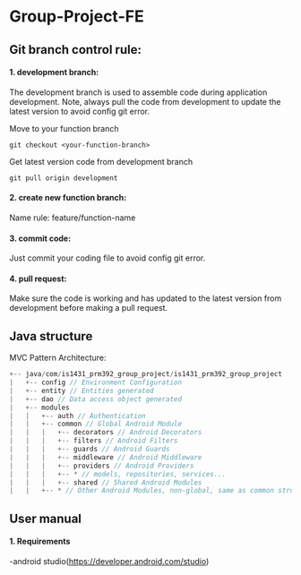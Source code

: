 # Group-Project-FE

## Git branch control rule:

#### 1. development branch:

The development branch is used to assemble code during application development. 
Note, always pull the code from development to update the latest version to avoid config git error.

Move to your function branch
```shell
git checkout <your-function-branch>
```
Get latest version code from development branch
```shell
git pull origin development
```
#### 2. create new function branch:

Name rule: feature/function-name

#### 3. commit code:

Just commit your coding file to avoid config git error.

#### 4. pull request:

Make sure the code is working and has updated to the latest version from development before making a pull request.

## Java structure
MVC Pattern Architecture:
```js
+-- java/com/is1431_prm392_group_project/is1431_prm392_group_project
|   +-- config // Environment Configuration
|   +-- entity // Entities generated
|   +-- dao // Data access object generated
|   +-- modules
|   |   +-- auth // Authentication
|   |   +-- common // Global Android Module
|   |   |   +-- decorators // Android Decorators
|   |   |   +-- filters // Android Filters
|   |   |   +-- guards // Android Guards
|   |   |   +-- middleware // Android Middleware
|   |   |   +-- providers // Android Providers
|   |   |   +-- * // models, repositories, services...
|   |   |   +-- shared // Shared Android Modules
|   |   +-- * // Other Android Modules, non-global, same as common structure above
```
## User manual

#### 1. Requirements

-android studio(https://developer.android.com/studio)